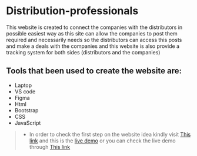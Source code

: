 # Distribution-professionals
This website is created to connect the companies with the distributors in possible easiest way as this site can allow the companies to post them required and necessarily needs so the distributors can access this posts and make a deals with the companies and this website is also provide a tracking system for both sides (distributors and the companies)

## Tools that been used to create the website are:
+ Laptop
+ VS code
+ Figma
+ Html
+ Bootstrap
+ CSS
+ JavaScript

>* In order to check the first step on the website idea kindly visit [This link](https://www.figma.com/file/OnCyWvwZmn64pANll9scVu/Masterpiece?node-id=0-1&t=dq8xrxFRHhTegue7-0) and this is the [live demo](https://issazeidan.github.io/Distribution-Professionals/) or you can check the live demo through [This link](https://dpc24.netlify.app/)
